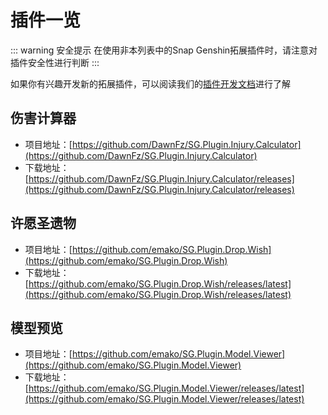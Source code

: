# 插件一览

::: warning 安全提示
在使用非本列表中的Snap Genshin拓展插件时，请注意对插件安全性进行判断
:::

如果你有兴趣开发新的拓展插件，可以阅读我们的[插件开发文档](/development/PluginTutorial.md)进行了解


## 伤害计算器

- 项目地址：[https://github.com/DawnFz/SG.Plugin.Injury.Calculator](https://github.com/DawnFz/SG.Plugin.Injury.Calculator)
- 下载地址：[https://github.com/DawnFz/SG.Plugin.Injury.Calculator/releases](https://github.com/DawnFz/SG.Plugin.Injury.Calculator/releases)

## 许愿圣遗物

- 项目地址：[https://github.com/emako/SG.Plugin.Drop.Wish](https://github.com/emako/SG.Plugin.Drop.Wish)
- 下载地址：[https://github.com/emako/SG.Plugin.Drop.Wish/releases/latest](https://github.com/emako/SG.Plugin.Drop.Wish/releases/latest)

## 模型预览

- 项目地址：[https://github.com/emako/SG.Plugin.Model.Viewer](https://github.com/emako/SG.Plugin.Model.Viewer)
- 下载地址：[https://github.com/emako/SG.Plugin.Model.Viewer/releases/latest](https://github.com/emako/SG.Plugin.Model.Viewer/releases/latest)

